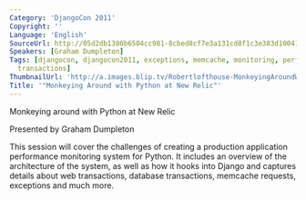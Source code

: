 ```yaml
---
Category: 'DjangoCon 2011'
Copyright: ''
Language: 'English'
SourceUrl: http://05d2db1380b6504cc981-8cbed8cf7e3a131cd8f1c3e383d10041.r93.cf2.rackcdn.com/djangocon-2011/104_monkeying-around-with-python-at-new-relic.m4v
Speakers: [Graham Dumpleton]
Tags: [djangocon, djangocon2011, exceptions, memcache, monitoring, performance, requests,
  transactions]
ThumbnailUrl: 'http://a.images.blip.tv/Robertlofthouse-MonkeyingAroundWithPythonAtNewRelic328-388.jpg'
Title: '"Monkeying Around with Python at New Relic"'
---
```

Monkeying around with Python at New Relic

Presented by Graham Dumpleton

This session will cover the challenges of creating a production application
performance monitoring system for Python. It includes an overview of the
architecture of the system, as well as how it hooks into Django and captures
details about web transactions, database transactions, memcache requests,
exceptions and much more.

